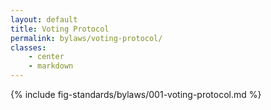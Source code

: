 ```yaml
---
layout: default
title: Voting Protocol
permalink: bylaws/voting-protocol/
classes:
    - center
    - markdown
---
```


{% include fig-standards/bylaws/001-voting-protocol.md %}
